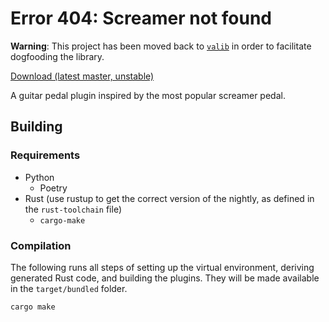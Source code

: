 # Error 404: Screamer not found

**Warning**: This project has been moved back to [`valib`](https://github.com/SolarLiner/valib) in order to facilitate dogfooding the library.

[Download (latest master, unstable)](https://nightly.link/SolarLiner/ts404/workflows/build/master)

A guitar pedal plugin inspired by the most popular screamer pedal.

## Building

### Requirements

- Python
  - Poetry
- Rust (use rustup to get the correct version of the nightly, as defined in the `rust-toolchain` file)
  - `cargo-make`

### Compilation

The following runs all steps of setting up the virtual environment, deriving generated Rust code, and building the
plugins. They will be made available in the `target/bundled` folder.

```shell
cargo make
```
